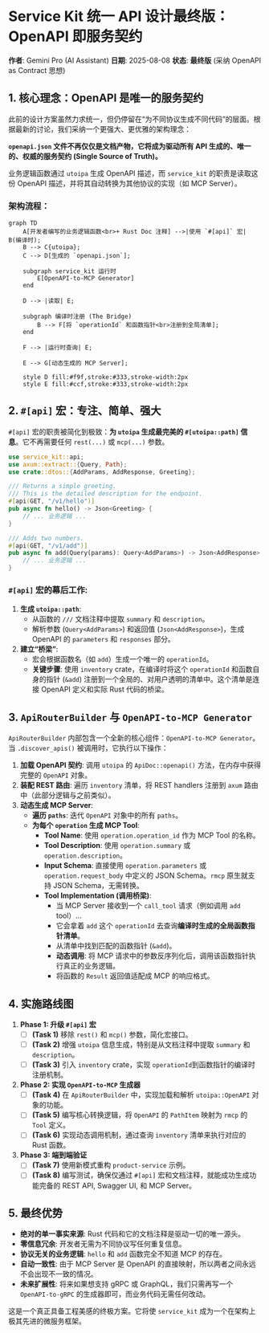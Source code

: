 # Service Kit 统一 API 设计最终版：OpenAPI 即服务契约

**作者**: Gemini Pro (AI Assistant)
**日期**: 2025-08-08
**状态**: **最终版** (采纳 OpenAPI as Contract 思想)

## 1. 核心理念：OpenAPI 是唯一的服务契约

此前的设计方案虽然力求统一，但仍停留在“为不同协议生成不同代码”的层面。根据最新的讨论，我们采纳一个更强大、更优雅的架构理念：

**`openapi.json` 文件不再仅仅是文档产物，它将成为驱动所有 API 生成的、唯一的、权威的服务契约 (Single Source of Truth)。**

业务逻辑函数通过 `utoipa` 生成 OpenAPI 描述，而 `service_kit` 的职责是读取这份 OpenAPI 描述，并将其自动转换为其他协议的实现（如 MCP Server）。

### 架构流程：

```mermaid
graph TD
    A[开发者编写的业务逻辑函数<br>+ Rust Doc 注释] -->|使用 `#[api]` 宏| B(编译时);
    B --> C{utoipa};
    C --> D[生成的 `openapi.json`];
    
    subgraph service_kit 运行时
        E[OpenAPI-to-MCP Generator]
    end

    D --> |读取| E;
    
    subgraph 编译时注册 (The Bridge)
        B --> F[将 `operationId` 和函数指针<br>注册到全局清单];
    end
    
    F --> |运行时查询| E;

    E --> G[动态生成的 MCP Server];

    style D fill:#f9f,stroke:#333,stroke-width:2px
    style E fill:#ccf,stroke:#333,stroke-width:2px
```

## 2. `#[api]` 宏：专注、简单、强大

`#[api]` 宏的职责被简化到极致：**为 `utoipa` 生成最完美的 `#[utoipa::path]` 信息**。它不再需要任何 `rest(...)` 或 `mcp(...)` 参数。

```rust
use service_kit::api;
use axum::extract::{Query, Path};
use crate::dtos::{AddParams, AddResponse, Greeting};

/// Returns a simple greeting.
/// This is the detailed description for the endpoint.
#[api(GET, "/v1/hello")]
pub async fn hello() -> Json<Greeting> {
    // ... 业务逻辑 ...
}

/// Adds two numbers.
#[api(GET, "/v1/add")]
pub async fn add(Query(params): Query<AddParams>) -> Json<AddResponse> {
    // ... 业务逻辑 ...
}
```

### `#[api]` 宏的幕后工作:

1.  **生成 `utoipa::path`**:
    -   从函数的 `///` 文档注释中提取 `summary` 和 `description`。
    -   解析参数 (`Query<AddParams>`) 和返回值 (`Json<AddResponse>`)，生成 OpenAPI 的 `parameters` 和 `responses` 部分。
2.  **建立“桥梁”**:
    -   宏会根据函数名（如 `add`）生成一个唯一的 `operationId`。
    -   **关键步骤**: 使用 `inventory` crate，在编译时将这个 `operationId` 和函数自身的指针 (`&add`) 注册到一个全局的、对用户透明的清单中。这个清单是连接 OpenAPI 定义和实际 Rust 代码的桥梁。

## 3. `ApiRouterBuilder` 与 `OpenAPI-to-MCP Generator`

`ApiRouterBuilder` 内部包含一个全新的核心组件：`OpenAPI-to-MCP Generator`。当 `.discover_apis()` 被调用时，它执行以下操作：

1.  **加载 OpenAPI 契约**: 调用 `utoipa` 的 `ApiDoc::openapi()` 方法，在内存中获得完整的 `OpenAPI` 对象。
2.  **装配 REST 路由**: 遍历 `inventory` 清单，将 REST handlers 注册到 `axum` 路由中（此部分逻辑与之前类似）。
3.  **动态生成 MCP Server**:
    -   **遍历 `paths`**: 迭代 `OpenAPI` 对象中的所有 `paths`。
    -   **为每个 `operation` 生成 MCP Tool**:
        -   **Tool Name**: 使用 `operation.operation_id` 作为 MCP Tool 的名称。
        -   **Tool Description**: 使用 `operation.summary` 或 `operation.description`。
        -   **Input Schema**: 直接使用 `operation.parameters` 或 `operation.request_body` 中定义的 JSON Schema。`rmcp` 原生就支持 JSON Schema，无需转换。
        -   **Tool Implementation (调用桥梁)**:
            -   当 MCP Server 接收到一个 `call_tool` 请求（例如调用 `add` tool）...
            -   它会拿着 `add` 这个 `operationId` 去查询**编译时生成的全局函数指针清单**。
            -   从清单中找到匹配的函数指针 (`&add`)。
            -   **动态调用**: 将 MCP 请求中的参数反序列化后，调用该函数指针执行真正的业务逻辑。
            -   将函数的 `Result` 返回值适配成 MCP 的响应格式。

## 4. 实施路线图

1.  **Phase 1: 升级 `#[api]` 宏**
    -   [ ] **(Task 1)** 移除 `rest()` 和 `mcp()` 参数，简化宏接口。
    -   [ ] **(Task 2)** 增强 `utoipa` 信息生成，特别是从文档注释中提取 `summary` 和 `description`。
    -   [ ] **(Task 3)** 引入 `inventory` crate，实现 `operationId`到函数指针的编译时注册机制。

2.  **Phase 2: 实现 `OpenAPI-to-MCP` 生成器**
    -   [ ] **(Task 4)** 在 `ApiRouterBuilder` 中，实现加载和解析 `utoipa::OpenAPI` 对象的功能。
    -   [ ] **(Task 5)** 编写核心转换逻辑，将 `OpenAPI` 的 `PathItem` 映射为 `rmcp` 的 `Tool` 定义。
    -   [ ] **(Task 6)** 实现动态调用机制，通过查询 `inventory` 清单来执行对应的 Rust 函数。

3.  **Phase 3: 端到端验证**
    -   [ ] **(Task 7)** 使用新模式重构 `product-service` 示例。
    -   [ ] **(Task 8)** 编写测试，确保仅通过 `#[api]` 宏和文档注释，就能成功生成功能完备的 REST API, Swagger UI, 和 MCP Server。

## 5. 最终优势

-   **绝对的单一事实来源**: Rust 代码和它的文档注释是驱动一切的唯一源头。
-   **零信息冗余**: 开发者无需为不同协议写任何重复信息。
-   **协议无关的业务逻辑**: `hello` 和 `add` 函数完全不知道 MCP 的存在。
-   **自动一致性**: 由于 MCP Server 是 OpenAPI 的直接映射，所以两者之间永远不会出现不一致的情况。
-   **未来扩展性**: 将来如果想支持 gRPC 或 GraphQL，我们只需再写一个 `OpenAPI-to-gRPC` 的生成器即可，而业务代码无需任何改动。

这是一个真正具备工程美感的终极方案。它将使 `service_kit` 成为一个在架构上极其先进的微服务框架。
